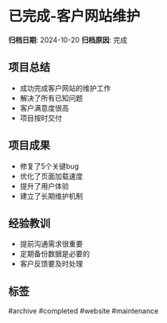 # 已完成-客户网站维护

**归档日期**: 2024-10-20
**归档原因**: 完成

## 项目总结
- 成功完成客户网站的维护工作
- 解决了所有已知问题
- 客户满意度很高
- 项目按时交付

## 项目成果
- 修复了5个关键bug
- 优化了页面加载速度
- 提升了用户体验
- 建立了长期维护机制

## 经验教训
- 提前沟通需求很重要
- 定期备份数据是必要的
- 客户反馈要及时处理

## 标签
#archive #completed #website #maintenance
